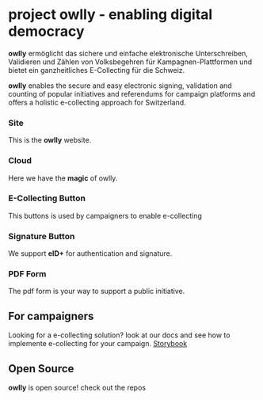 # project owlly - enabling digital democracy

**owlly** ermöglicht das sichere und einfache elektronische Unterschreiben, Validieren und Zählen von Volksbegehren für Kampagnen-Plattformen und bietet ein ganzheitliches E-Collecting für die Schweiz.

**owlly** enables the secure and easy electronic signing, validation and counting of popular initiatives and referendums for campaign platforms and offers a holistic e-collecting approach for Switzerland.

### Site
This is the **owlly** website.

### Cloud
Here we have the **magic** of owlly. 

### E-Collecting Button 
This buttons is used by campaigners to enable e-collecting

### Signature Button
We support **eID+** for authentication and signature. 

### PDF Form
The pdf form is your way to support a public initiative.

## For campaigners
Looking for a e-collecting solution? look at our docs and see how to implemente e-collecting for your campaign. [Storybook](https://docs.owlly.ch)

## Open Source
**owlly** is open source! check out the repos